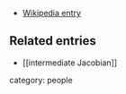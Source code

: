 

* [Wikipedia entry](http://en.wikipedia.org/wiki/Phillip_Griffiths)

## Related entries

* [[intermediate Jacobian]]

category: people